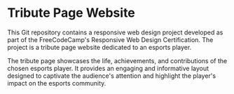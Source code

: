 # Tribute Page Website
This Git repository contains a responsive web design project developed as part of the FreeCodeCamp's Responsive Web Design Certification. The project is a tribute page website dedicated to an esports player.

The tribute page showcases the life, achievements, and contributions of the chosen esports player. It provides an engaging and informative layout designed to captivate the audience's attention and highlight the player's impact on the esports community.
